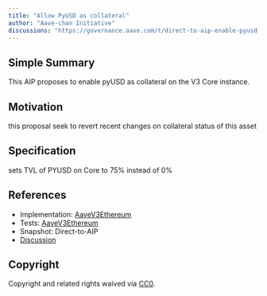 ```yaml
---
title: "Allow PyUSD as collateral"
author: "Aave-chan Initiative"
discussions: "https://governance.aave.com/t/direct-to-aip-enable-pyusd-as-collateral-on-aave-v2-core-instance/23235"
---
```


## Simple Summary

This AIP proposes to enable pyUSD as collateral on the V3 Core instance.

## Motivation

this proposal seek to revert recent changes on collateral status of this asset

## Specification

sets TVL of PYUSD on Core to 75% instead of 0%

## References

- Implementation: [AaveV3Ethereum](https://github.com/bgd-labs/aave-proposals-v3/blob/36ece1984f1d0fdd9585c83561a52448c1810b88/src/20251009_AaveV3Ethereum_AllowPyUSDAsCollateral/AaveV3Ethereum_AllowPyUSDAsCollateral_20251009.sol)
- Tests: [AaveV3Ethereum](https://github.com/bgd-labs/aave-proposals-v3/blob/36ece1984f1d0fdd9585c83561a52448c1810b88/src/20251009_AaveV3Ethereum_AllowPyUSDAsCollateral/AaveV3Ethereum_AllowPyUSDAsCollateral_20251009.t.sol)
- Snapshot: Direct-to-AIP
- [Discussion](https://governance.aave.com/t/direct-to-aip-enable-pyusd-as-collateral-on-aave-v2-core-instance/23235)

## Copyright

Copyright and related rights waived via [CC0](https://creativecommons.org/publicdomain/zero/1.0/).

